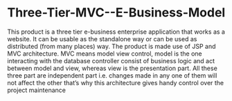 # Three-Tier-MVC--E-Business-Model
This product is a three tier e-business enterprise application that works as a website. It can be usable as the standalone way or can be used as distributed (from many places) way. The product is made use of JSP and MVC architecture. MVC means model view control, model is the one interacting with the database controller consist of business logic and act between model and view, whereas view is the presentation part. All these three part are independent part i.e. changes made in any one of them will not affect the other that’s why this architecture gives handy control over the project maintenance

